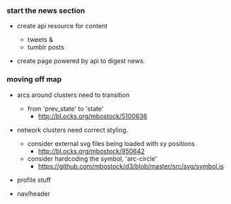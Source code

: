 ### start the news section

- create api resource for content
    - tweets &
    - tumblr posts

- create page powered by api to digest news.


### moving off map

- arcs around clusters need to transition
    - from 'prev_state' to 'state'
        - http://bl.ocks.org/mbostock/5100636
- network clusters need correct styling.
    - consider external svg files being loaded with xy positions
        - http://bl.ocks.org/mbostock/950642
    - consider hardcoding the symbol, 'arc-circle'
        - https://github.com/mbostock/d3/blob/master/src/svg/symbol.js

- profile stuff
- nav/header